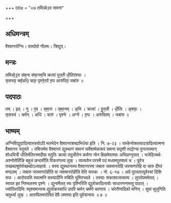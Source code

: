 +++
title = "०७ तमिन्न्वे३व समना"

+++
## अधिमन्त्रम्
वैश्वानरोग्निः। वामदेवो गौतमः। त्रिष्टुप्।

## मन्त्रः
तमिन्न्वे॒३॒॑व स॑म॒ना स॑मा॒नम॒भि क्रत्वा॑ पुन॒ती धी॒तिर॑श्याः ।  
स॒सस्य॒ चर्म॒न्नधि॒ चारु॒ पृश्ने॒रग्रे॑ रु॒प आरु॑पितं॒ जबा॑रु ॥

## पदपाठः
तम् । इत् । नु । ए॒व । स॒म॒ना । स॒मा॒नम् । अ॒भि । क्रत्वा॑ । पु॒न॒ती । धी॒तिः । अ॒श्याः॒ ।  
स॒सस्य॑ । चर्म॑न् । अधि॑ । चारु॑ । पृश्नेः॑ । अग्ने॑ । रु॒पः । अरु॑पितम् । जबा॑रु ॥

## भाष्यम्
अग्निविद्युदादित्यास्त्रयोऽपि मतभेदेन वैश्वानरशब्दाभिधेया इति । नि. ७-२३ । यस्केनोक्तत्वादत्रादित्यात्मना वैश्वानरः स्तूयते । तमित्तमेव वैश्वानरं द्युस्थानं समानं सर्वेशामेकरूपं समना सदृशी तद्योग्या पुनत्यस्मान् शोधयित्री धीतिर्मतिरस्मदीया स्तुतिः क्रत्वा तदुचीतेन कर्मणा न्वेन क्षिप्रमेवाश्याः अभिप्राप्नुयात् । भजेदित्यर्थः अश्नोतेर्लिङि बहुलं छन्दसीति विकरणस्य लुक् । व्यत्ययेन परस्मै पदं मध्यमपुरुषत्वं च । पूर्वत्र तच्छब्दश्रुतेर्यच्छब्दोऽध्याहार्यः । यस्य द्युस्थानस्य वैश्वानरस्य जबारु जवमानरोहि जरमाणरोहि वा चारु दीप्तं मण्दलम् । जबारु जरमाणरोहीति वा जवमानरोहीति वेति यास्कः । नो. ६-१७ । अग्रे पुरस्तात्पुर्वस्यां दिशि रूपः । आरोपयति स्वात्मनि सस्यादीनि रुबिति भूमिरुच्यते । तस्याः सकाशात्ससस्य । लुप्तोपममेतत् । स्वपत इव निश्चलस्य पृश्नेः । द्युनामैतत् स्वः पृश्निरिति द्युलोकादित्ययोः साधारणनामसु पाठात् । ज्योतिरादिभिः स्पृश्यमानस्य द्युलोकस्याधि उपरि चर्मन् चर्मणे चरणाय । चरेरौणादिको मनिन् । सुपां सुलुगिति चतुर्थ्या लुक् । आरुपितमारोपितं देवैः तमश्या इति पूर्वत्रान्वयः ॥ ७ ॥